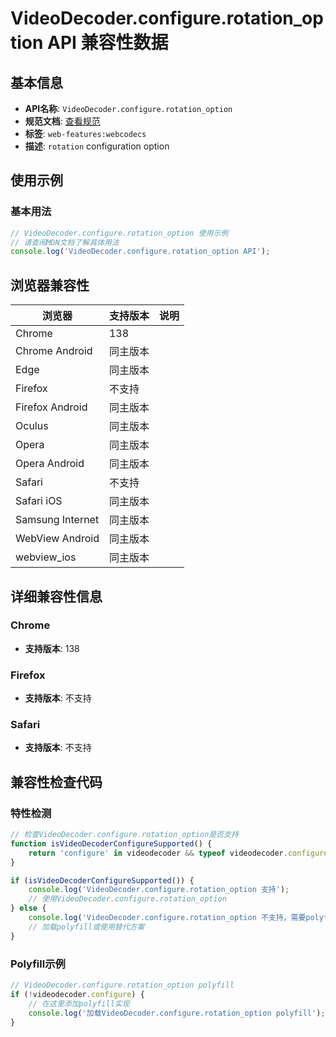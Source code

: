 # VideoDecoder.configure.rotation_option API 兼容性数据

## 基本信息

- **API名称**: `VideoDecoder.configure.rotation_option`
- **规范文档**: [查看规范](https://w3c.github.io/webcodecs/#dom-videodecoderconfig-rotation)
- **标签**: `web-features:webcodecs`
- **描述**: `rotation` configuration option

## 使用示例

### 基本用法

```javascript
// VideoDecoder.configure.rotation_option 使用示例
// 请查阅MDN文档了解具体用法
console.log('VideoDecoder.configure.rotation_option API');
```

## 浏览器兼容性

| 浏览器 | 支持版本 | 说明 |
|--------|----------|------|
| Chrome | 138 |  |
| Chrome Android | 同主版本 |  |
| Edge | 同主版本 |  |
| Firefox | 不支持 |  |
| Firefox Android | 同主版本 |  |
| Oculus | 同主版本 |  |
| Opera | 同主版本 |  |
| Opera Android | 同主版本 |  |
| Safari | 不支持 |  |
| Safari iOS | 同主版本 |  |
| Samsung Internet | 同主版本 |  |
| WebView Android | 同主版本 |  |
| webview_ios | 同主版本 |  |

## 详细兼容性信息

### Chrome

- **支持版本**: 138

### Firefox

- **支持版本**: 不支持

### Safari

- **支持版本**: 不支持

## 兼容性检查代码

### 特性检测

```javascript
// 检查VideoDecoder.configure.rotation_option是否支持
function isVideoDecoderConfigureSupported() {
    return 'configure' in videodecoder && typeof videodecoder.configure === 'function';
}

if (isVideoDecoderConfigureSupported()) {
    console.log('VideoDecoder.configure.rotation_option 支持');
    // 使用VideoDecoder.configure.rotation_option
} else {
    console.log('VideoDecoder.configure.rotation_option 不支持，需要polyfill');
    // 加载polyfill或使用替代方案
}
```

### Polyfill示例

```javascript
// VideoDecoder.configure.rotation_option polyfill
if (!videodecoder.configure) {
    // 在这里添加polyfill实现
    console.log('加载VideoDecoder.configure.rotation_option polyfill');
}
```

